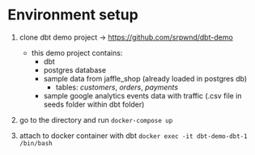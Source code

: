 # Environment setup

1. clone dbt demo project -> https://github.com/srpwnd/dbt-demo
    * this demo project contains:
        * dbt
        * postgres database
        * sample data from jaffle_shop (already loaded in postgres db)
            * tables: *customers*, *orders*, *payments*
        * sample google analytics events data with traffic (.csv file in seeds folder within dbt folder)


2. go to the directory and run `docker-compose up`
3. attach to docker container with dbt `docker exec -it dbt-demo-dbt-1 /bin/bash`